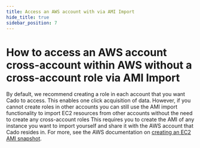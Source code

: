 ```yaml
---
title: Access an AWS account with via AMI Import
hide_title: true
sidebar_position: 7
---
```


# How to access an AWS account cross-account within AWS without a cross-account role via AMI Import

By default, we recommend creating a role in each account that you want Cado to access. 
This enables one click acquisition of data.
However, if you cannot create roles in other accounts you can still use the AMI import functionality to import EC2 resources from other accounts without the need to create any cross-account roles
This requires you to create the AMI of any instance you want to import yourself and share it with the AWS account that Cado resides in.
For more, see the AWS documentation on [creating an EC2 AMI snapshot](https://docs.aws.amazon.com/toolkit-for-visual-studio/latest/user-guide/tkv-create-ami-from-instance.html).
